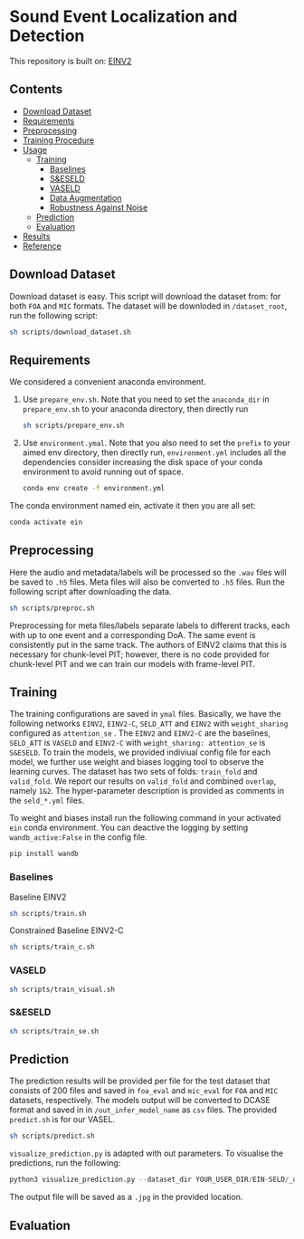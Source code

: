 # Sound Event Localization and Detection
This repository is built on:
[EINV2](https://github.com/yinkalario/EIN-SELD)

## Contents

- [Download Dataset](#Download-Dataset)
- [Requirements](#Requirements)
- [Preprocessing](#Preprocessing)
- [Training Procedure](#Training-Procedure)
- [Usage](#Usage)
  * [Training](#Training)
    * [Baselines](#Baselines)
    * [S&ESELD](#S&ESELD)
    * [VASELD](#VASELD)
    * [Data Augmentation](#Data-Augmentation)
    * [Robustness Against Noise](#Robustness-Against-Noise)
   * [Prediction](#Prediction)
   * [Evaluation](#Evaluation)
- [Results](#Results)
- [Reference](#Reference)

## Download Dataset

Download dataset is easy. This script will download the dataset from: for both `FOA` and `MIC` formats. The dataset will be downloded in `/dataset_root`, run the following script:

```bash
sh scripts/download_dataset.sh
```

## Requirements
We considered a convenient anaconda environment. 

1. Use `prepare_env.sh`. Note that you need to set the `anaconda_dir` in `prepare_env.sh` to your anaconda directory, then directly run

    ```bash
    sh scripts/prepare_env.sh
    ```

2. Use `environment.ymal`. Note that you also need to set the `prefix` to your aimed env directory, then directly run, `environment.yml` includes all the dependencies
consider increasing the disk space of your conda environment to avoid running out of space.  

    ```bash
    conda env create -f environment.yml
    ```
    
The conda environment named ein, activate it then you are all set: 
```bash
conda activate ein
```

## Preprocessing
Here the audio and metadata/labels will be processed so the  `.wav` files will be saved to `.h5` files. Meta files will also be converted to `.h5` files. Run the following script after downloading the data.

```bash
sh scripts/preproc.sh
```

Preprocessing for meta files/labels separate labels to different tracks, each with up to one event and a corresponding DoA. The same event is consistently put in the same track. The authors of EINV2 claims that this is necessary for chunk-level PIT; however, there is no code provided for chunk-level PIT and we can train our models with frame-level PIT.

## Training
The training configurations are saved in `ymal` files. Basically, we have the following networks `EINV2`, `EINV2-C`,  `SELD_ATT` and `EINV2` with `weight_sharing` configured as `attention_se` . The  `EINV2` and `EINV2-C` are the baselines, `SELD_ATT` is `VASELD` and `EINV2-C` with `weight_sharing: attention_se` is `S&ESELD`. 
To train the models, we provided indiviual config file for each model, we further use weight and biases logging tool to observe the learning curves. 
The dataset has two sets of folds: `train_fold` and `valid_fold`. We report our results on `valid_fold` and combined `overlap`, namely `1&2`. The hyper-parameter description is provided as comments in the `seld_*.yml` files. 
 
To weight and biases install run the following command in your activated `ein` conda environment. You can deactive the logging by setting `wandb_active:False` in the config file.

```bash
pip install wandb
```

### Baselines
Baseline EINV2
```bash
sh scripts/train.sh
```
Constrained Baseline EINV2-C
```bash
sh scripts/train_c.sh
```
### VASELD

```bash
sh scripts/train_visual.sh
```
### S&ESELD
```bash
sh scripts/train_se.sh
```

## Prediction
The prediction results will be provided per file for the test dataset that consists of 200 files and saved in `foa_eval` and `mic_eval` for `FOA` and `MIC` datasets, respectively. The models output will be converted to DCASE format and saved in in `/out_infer_model_name` as `csv` files.
The provided `predict.sh` is for our VASEL.

```bash
sh scripts/predict.sh
```
`visualize_prediction.py` is adapted with out parameters. To visualise the predictions, run the following: 

```python
python3 visualize_prediction.py --dataset_dir YOUR_USER_DIR/EIN-SELD/_dataset/dataset_root/  --pred_file YOUR_USER_DIR/EIN-SELD/submissions/mix001.csv --plot_loc YOUR_USER_DIR//EIN-SELD/submissions/
```
The output file will be saved as a `.jpg` in the provided location. 

## Evaluation
